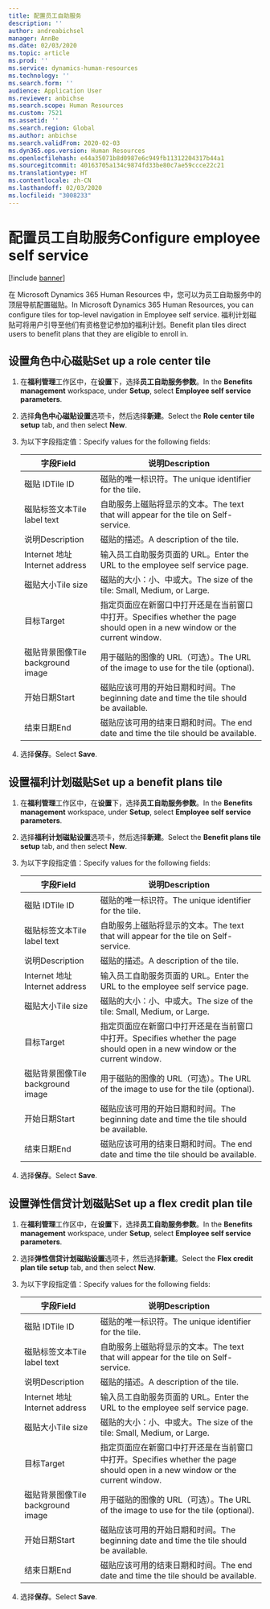 ```yaml
---
title: 配置员工自助服务
description: ''
author: andreabichsel
manager: AnnBe
ms.date: 02/03/2020
ms.topic: article
ms.prod: ''
ms.service: dynamics-human-resources
ms.technology: ''
ms.search.form: ''
audience: Application User
ms.reviewer: anbichse
ms.search.scope: Human Resources
ms.custom: 7521
ms.assetid: ''
ms.search.region: Global
ms.author: anbichse
ms.search.validFrom: 2020-02-03
ms.dyn365.ops.version: Human Resources
ms.openlocfilehash: e44a35071b8d0987e6c949fb11312204317b44a1
ms.sourcegitcommit: 40163705a134c9874fd33be80c7ae59ccce22c21
ms.translationtype: HT
ms.contentlocale: zh-CN
ms.lasthandoff: 02/03/2020
ms.locfileid: "3008233"
---
```

# <a name="configure-employee-self-service"></a><span data-ttu-id="b2e79-102">配置员工自助服务</span><span class="sxs-lookup"><span data-stu-id="b2e79-102">Configure employee self service</span></span>

[!include [banner](includes/preview-feature.md)]

<span data-ttu-id="b2e79-103">在 Microsoft Dynamics 365 Human Resources 中，您可以为员工自助服务中的顶层导航配置磁贴。</span><span class="sxs-lookup"><span data-stu-id="b2e79-103">In Microsoft Dynamics 365 Human Resources, you can configure tiles for top-level navigation in Employee self service.</span></span> <span data-ttu-id="b2e79-104">福利计划磁贴可将用户引导至他们有资格登记参加的福利计划。</span><span class="sxs-lookup"><span data-stu-id="b2e79-104">Benefit plan tiles direct users to benefit plans that they are eligible to enroll in.</span></span>

## <a name="set-up-a-role-center-tile"></a><span data-ttu-id="b2e79-105">设置角色中心磁贴</span><span class="sxs-lookup"><span data-stu-id="b2e79-105">Set up a role center tile</span></span>

1. <span data-ttu-id="b2e79-106">在**福利管理**工作区中，在**设置**下，选择**员工自助服务参数**。</span><span class="sxs-lookup"><span data-stu-id="b2e79-106">In the **Benefits management** workspace, under **Setup**, select **Employee self service parameters**.</span></span>

2. <span data-ttu-id="b2e79-107">选择**角色中心磁贴设置**选项卡，然后选择**新建**。</span><span class="sxs-lookup"><span data-stu-id="b2e79-107">Select the **Role center tile setup** tab, and then select **New**.</span></span>

3. <span data-ttu-id="b2e79-108">为以下字段指定值：</span><span class="sxs-lookup"><span data-stu-id="b2e79-108">Specify values for the following fields:</span></span>

   | <span data-ttu-id="b2e79-109">字段</span><span class="sxs-lookup"><span data-stu-id="b2e79-109">Field</span></span> | <span data-ttu-id="b2e79-110">说明</span><span class="sxs-lookup"><span data-stu-id="b2e79-110">Description</span></span> |
   | --- | --- |
   | <span data-ttu-id="b2e79-111">磁贴 ID</span><span class="sxs-lookup"><span data-stu-id="b2e79-111">Tile ID</span></span> | <span data-ttu-id="b2e79-112">磁贴的唯一标识符。</span><span class="sxs-lookup"><span data-stu-id="b2e79-112">The unique identifier for the tile.</span></span> |
   | <span data-ttu-id="b2e79-113">磁贴标签文本</span><span class="sxs-lookup"><span data-stu-id="b2e79-113">Tile label text</span></span> | <span data-ttu-id="b2e79-114">自助服务上磁贴将显示的文本。</span><span class="sxs-lookup"><span data-stu-id="b2e79-114">The text that will appear for the tile on Self-service.</span></span> |
   | <span data-ttu-id="b2e79-115">说明</span><span class="sxs-lookup"><span data-stu-id="b2e79-115">Description</span></span> | <span data-ttu-id="b2e79-116">磁贴的描述。</span><span class="sxs-lookup"><span data-stu-id="b2e79-116">A description of the tile.</span></span> |
   | <span data-ttu-id="b2e79-117">Internet 地址</span><span class="sxs-lookup"><span data-stu-id="b2e79-117">Internet address</span></span> | <span data-ttu-id="b2e79-118">输入员工自助服务页面的 URL。</span><span class="sxs-lookup"><span data-stu-id="b2e79-118">Enter the URL to the employee self service page.</span></span> |
   | <span data-ttu-id="b2e79-119">磁贴大小</span><span class="sxs-lookup"><span data-stu-id="b2e79-119">Tile size</span></span> | <span data-ttu-id="b2e79-120">磁贴的大小：小、中或大。</span><span class="sxs-lookup"><span data-stu-id="b2e79-120">The size of the tile: Small, Medium, or Large.</span></span> |
   | <span data-ttu-id="b2e79-121">目标</span><span class="sxs-lookup"><span data-stu-id="b2e79-121">Target</span></span> | <span data-ttu-id="b2e79-122">指定页面应在新窗口中打开还是在当前窗口中打开。</span><span class="sxs-lookup"><span data-stu-id="b2e79-122">Specifies whether the page should open in a new window or the current window.</span></span> |
   | <span data-ttu-id="b2e79-123">磁贴背景图像</span><span class="sxs-lookup"><span data-stu-id="b2e79-123">Tile background image</span></span> | <span data-ttu-id="b2e79-124">用于磁贴的图像的 URL（可选）。</span><span class="sxs-lookup"><span data-stu-id="b2e79-124">The URL of the image to use for the tile (optional).</span></span> |
   | <span data-ttu-id="b2e79-125">开始日期</span><span class="sxs-lookup"><span data-stu-id="b2e79-125">Start</span></span> | <span data-ttu-id="b2e79-126">磁贴应该可用的开始日期和时间。</span><span class="sxs-lookup"><span data-stu-id="b2e79-126">The beginning date and time the tile should be available.</span></span> |
   | <span data-ttu-id="b2e79-127">结束日期</span><span class="sxs-lookup"><span data-stu-id="b2e79-127">End</span></span> | <span data-ttu-id="b2e79-128">磁贴应该可用的结束日期和时间。</span><span class="sxs-lookup"><span data-stu-id="b2e79-128">The end date and time the tile should be available.</span></span> |

4. <span data-ttu-id="b2e79-129">选择**保存**。</span><span class="sxs-lookup"><span data-stu-id="b2e79-129">Select **Save**.</span></span>

## <a name="set-up-a-benefit-plans-tile"></a><span data-ttu-id="b2e79-130">设置福利计划磁贴</span><span class="sxs-lookup"><span data-stu-id="b2e79-130">Set up a benefit plans tile</span></span>

1. <span data-ttu-id="b2e79-131">在**福利管理**工作区中，在**设置**下，选择**员工自助服务参数**。</span><span class="sxs-lookup"><span data-stu-id="b2e79-131">In the **Benefits management** workspace, under **Setup**, select **Employee self service parameters**.</span></span>

2. <span data-ttu-id="b2e79-132">选择**福利计划磁贴设置**选项卡，然后选择**新建**。</span><span class="sxs-lookup"><span data-stu-id="b2e79-132">Select the **Benefit plans tile setup** tab, and then select **New**.</span></span>

3. <span data-ttu-id="b2e79-133">为以下字段指定值：</span><span class="sxs-lookup"><span data-stu-id="b2e79-133">Specify values for the following fields:</span></span>

   | <span data-ttu-id="b2e79-134">字段</span><span class="sxs-lookup"><span data-stu-id="b2e79-134">Field</span></span> | <span data-ttu-id="b2e79-135">说明</span><span class="sxs-lookup"><span data-stu-id="b2e79-135">Description</span></span> |
   | --- | --- |
   | <span data-ttu-id="b2e79-136">磁贴 ID</span><span class="sxs-lookup"><span data-stu-id="b2e79-136">Tile ID</span></span> | <span data-ttu-id="b2e79-137">磁贴的唯一标识符。</span><span class="sxs-lookup"><span data-stu-id="b2e79-137">The unique identifier for the tile.</span></span> |
   | <span data-ttu-id="b2e79-138">磁贴标签文本</span><span class="sxs-lookup"><span data-stu-id="b2e79-138">Tile label text</span></span> | <span data-ttu-id="b2e79-139">自助服务上磁贴将显示的文本。</span><span class="sxs-lookup"><span data-stu-id="b2e79-139">The text that will appear for the tile on Self-service.</span></span> |
   | <span data-ttu-id="b2e79-140">说明</span><span class="sxs-lookup"><span data-stu-id="b2e79-140">Description</span></span> | <span data-ttu-id="b2e79-141">磁贴的描述。</span><span class="sxs-lookup"><span data-stu-id="b2e79-141">A description of the tile.</span></span> |
   | <span data-ttu-id="b2e79-142">Internet 地址</span><span class="sxs-lookup"><span data-stu-id="b2e79-142">Internet address</span></span> | <span data-ttu-id="b2e79-143">输入员工自助服务页面的 URL。</span><span class="sxs-lookup"><span data-stu-id="b2e79-143">Enter the URL to the employee self service page.</span></span> |
   | <span data-ttu-id="b2e79-144">磁贴大小</span><span class="sxs-lookup"><span data-stu-id="b2e79-144">Tile size</span></span> | <span data-ttu-id="b2e79-145">磁贴的大小：小、中或大。</span><span class="sxs-lookup"><span data-stu-id="b2e79-145">The size of the tile: Small, Medium, or Large.</span></span> |
   | <span data-ttu-id="b2e79-146">目标</span><span class="sxs-lookup"><span data-stu-id="b2e79-146">Target</span></span> | <span data-ttu-id="b2e79-147">指定页面应在新窗口中打开还是在当前窗口中打开。</span><span class="sxs-lookup"><span data-stu-id="b2e79-147">Specifies whether the page should open in a new window or the current window.</span></span> |
   | <span data-ttu-id="b2e79-148">磁贴背景图像</span><span class="sxs-lookup"><span data-stu-id="b2e79-148">Tile background image</span></span> | <span data-ttu-id="b2e79-149">用于磁贴的图像的 URL（可选）。</span><span class="sxs-lookup"><span data-stu-id="b2e79-149">The URL of the image to use for the tile (optional).</span></span> |
   | <span data-ttu-id="b2e79-150">开始日期</span><span class="sxs-lookup"><span data-stu-id="b2e79-150">Start</span></span> | <span data-ttu-id="b2e79-151">磁贴应该可用的开始日期和时间。</span><span class="sxs-lookup"><span data-stu-id="b2e79-151">The beginning date and time the tile should be available.</span></span> |
   | <span data-ttu-id="b2e79-152">结束日期</span><span class="sxs-lookup"><span data-stu-id="b2e79-152">End</span></span> | <span data-ttu-id="b2e79-153">磁贴应该可用的结束日期和时间。</span><span class="sxs-lookup"><span data-stu-id="b2e79-153">The end date and time the tile should be available.</span></span> |

4. <span data-ttu-id="b2e79-154">选择**保存**。</span><span class="sxs-lookup"><span data-stu-id="b2e79-154">Select **Save**.</span></span>

## <a name="set-up-a-flex-credit-plan-tile"></a><span data-ttu-id="b2e79-155">设置弹性信贷计划磁贴</span><span class="sxs-lookup"><span data-stu-id="b2e79-155">Set up a flex credit plan tile</span></span>

1. <span data-ttu-id="b2e79-156">在**福利管理**工作区中，在**设置**下，选择**员工自助服务参数**。</span><span class="sxs-lookup"><span data-stu-id="b2e79-156">In the **Benefits management** workspace, under **Setup**, select **Employee self service parameters**.</span></span>

2. <span data-ttu-id="b2e79-157">选择**弹性信贷计划磁贴设置**选项卡，然后选择**新建**。</span><span class="sxs-lookup"><span data-stu-id="b2e79-157">Select the **Flex credit plan tile setup** tab, and then select **New**.</span></span>

3. <span data-ttu-id="b2e79-158">为以下字段指定值：</span><span class="sxs-lookup"><span data-stu-id="b2e79-158">Specify values for the following fields:</span></span>

   | <span data-ttu-id="b2e79-159">字段</span><span class="sxs-lookup"><span data-stu-id="b2e79-159">Field</span></span> | <span data-ttu-id="b2e79-160">说明</span><span class="sxs-lookup"><span data-stu-id="b2e79-160">Description</span></span> |
   | --- | --- |
   | <span data-ttu-id="b2e79-161">磁贴 ID</span><span class="sxs-lookup"><span data-stu-id="b2e79-161">Tile ID</span></span> | <span data-ttu-id="b2e79-162">磁贴的唯一标识符。</span><span class="sxs-lookup"><span data-stu-id="b2e79-162">The unique identifier for the tile.</span></span> |
   | <span data-ttu-id="b2e79-163">磁贴标签文本</span><span class="sxs-lookup"><span data-stu-id="b2e79-163">Tile label text</span></span> | <span data-ttu-id="b2e79-164">自助服务上磁贴将显示的文本。</span><span class="sxs-lookup"><span data-stu-id="b2e79-164">The text that will appear for the tile on Self-service.</span></span> |
   | <span data-ttu-id="b2e79-165">说明</span><span class="sxs-lookup"><span data-stu-id="b2e79-165">Description</span></span> | <span data-ttu-id="b2e79-166">磁贴的描述。</span><span class="sxs-lookup"><span data-stu-id="b2e79-166">A description of the tile.</span></span> |
   | <span data-ttu-id="b2e79-167">Internet 地址</span><span class="sxs-lookup"><span data-stu-id="b2e79-167">Internet address</span></span> | <span data-ttu-id="b2e79-168">输入员工自助服务页面的 URL。</span><span class="sxs-lookup"><span data-stu-id="b2e79-168">Enter the URL to the employee self service page.</span></span> |
   | <span data-ttu-id="b2e79-169">磁贴大小</span><span class="sxs-lookup"><span data-stu-id="b2e79-169">Tile size</span></span> | <span data-ttu-id="b2e79-170">磁贴的大小：小、中或大。</span><span class="sxs-lookup"><span data-stu-id="b2e79-170">The size of the tile: Small, Medium, or Large.</span></span> |
   | <span data-ttu-id="b2e79-171">目标</span><span class="sxs-lookup"><span data-stu-id="b2e79-171">Target</span></span> | <span data-ttu-id="b2e79-172">指定页面应在新窗口中打开还是在当前窗口中打开。</span><span class="sxs-lookup"><span data-stu-id="b2e79-172">Specifies whether the page should open in a new window or the current window.</span></span> |
   | <span data-ttu-id="b2e79-173">磁贴背景图像</span><span class="sxs-lookup"><span data-stu-id="b2e79-173">Tile background image</span></span> | <span data-ttu-id="b2e79-174">用于磁贴的图像的 URL（可选）。</span><span class="sxs-lookup"><span data-stu-id="b2e79-174">The URL of the image to use for the tile (optional).</span></span> |
   | <span data-ttu-id="b2e79-175">开始日期</span><span class="sxs-lookup"><span data-stu-id="b2e79-175">Start</span></span> | <span data-ttu-id="b2e79-176">磁贴应该可用的开始日期和时间。</span><span class="sxs-lookup"><span data-stu-id="b2e79-176">The beginning date and time the tile should be available.</span></span> |
   | <span data-ttu-id="b2e79-177">结束日期</span><span class="sxs-lookup"><span data-stu-id="b2e79-177">End</span></span> | <span data-ttu-id="b2e79-178">磁贴应该可用的结束日期和时间。</span><span class="sxs-lookup"><span data-stu-id="b2e79-178">The end date and time the tile should be available.</span></span> |

4. <span data-ttu-id="b2e79-179">选择**保存**。</span><span class="sxs-lookup"><span data-stu-id="b2e79-179">Select **Save**.</span></span>
